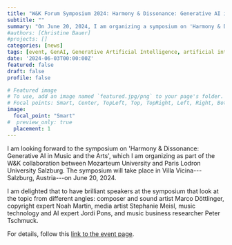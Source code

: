 ```yaml
---
title: "W&K Forum Symposium 2024: Harmony & Dissonance: Generative AI in Music and the Arts"
subtitle: ""
summary: "On June 20, 2024, I am organizing a symposium on 'Harmony & Dissonance: Generative AI in Music and the Arts' as part of the W&K program."
#authors: [Christine Bauer]
#projects: []
categories: [news]
tags: [event, GenAI, Generative Artificial Intelligence, artificial intelligence, AI, music, arts, W&K]
date: '2024-06-03T00:00:00Z'
featured: false
draft: false
profile: false

# Featured image
# To use, add an image named `featured.jpg/png` to your page's folder.
# Focal points: Smart, Center, TopLeft, Top, TopRight, Left, Right, BottomLeft, Bottom, BottomRight.
image:
  focal_point: "Smart"
#  preview_only: true
  placement: 1
---
```


I am looking forward to the symposium on 'Harmony & Dissonance: Generative AI in Music and the Arts', which I am organizing as part of the W&K collaboration between Mozarteum University and Paris Lodron University Salzburg. The symposium will take place in Villa Vicina---Salzburg, Austria---on June 20, 2024.

I am delighted that to have brilliant speakers at the symposium that look at the topic from different angles:
composer and sound artist Marco Döttlinger, copyright expert Noah Martin, media artist Stephanie Meisl, music technology and AI expert Jordi Pons, and music business researcher Peter Tschmuck.

For details, follow this [link to the event page](/events/ev12_genAIart2024/).


